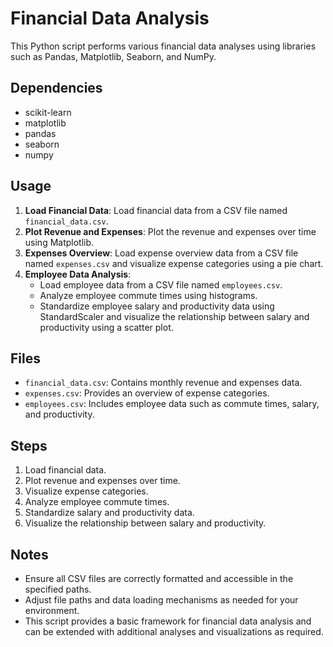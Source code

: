 # Financial Data Analysis

This Python script performs various financial data analyses using libraries such as Pandas, Matplotlib, Seaborn, and NumPy.

## Dependencies
- scikit-learn
- matplotlib
- pandas
- seaborn
- numpy

## Usage
1. **Load Financial Data**: Load financial data from a CSV file named `financial_data.csv`.
2. **Plot Revenue and Expenses**: Plot the revenue and expenses over time using Matplotlib.
3. **Expenses Overview**: Load expense overview data from a CSV file named `expenses.csv` and visualize expense categories using a pie chart.
4. **Employee Data Analysis**:
   - Load employee data from a CSV file named `employees.csv`.
   - Analyze employee commute times using histograms.
   - Standardize employee salary and productivity data using StandardScaler and visualize the relationship between salary and productivity using a scatter plot.

## Files
- `financial_data.csv`: Contains monthly revenue and expenses data.
- `expenses.csv`: Provides an overview of expense categories.
- `employees.csv`: Includes employee data such as commute times, salary, and productivity.

## Steps
1. Load financial data.
2. Plot revenue and expenses over time.
3. Visualize expense categories.
4. Analyze employee commute times.
5. Standardize salary and productivity data.
6. Visualize the relationship between salary and productivity.

## Notes
- Ensure all CSV files are correctly formatted and accessible in the specified paths.
- Adjust file paths and data loading mechanisms as needed for your environment.
- This script provides a basic framework for financial data analysis and can be extended with additional analyses and visualizations as required.
